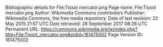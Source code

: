 Bibliographic details for File:Tissot mercator.png
Page name: File:Tissot mercator.png
Author: Wikimedia Commons contributors
Publisher: Wikimedia Commons, the free media repository.
Date of last revision: 22 May 2015 21:57 UTC
Date retrieved:
28 September 2017 08:26 UTC
Permanent URL: https://commons.wikimedia.org/w/index.php?title=File:Tissot_mercator.png&oldid=161475002
Page Version ID: 161475002
